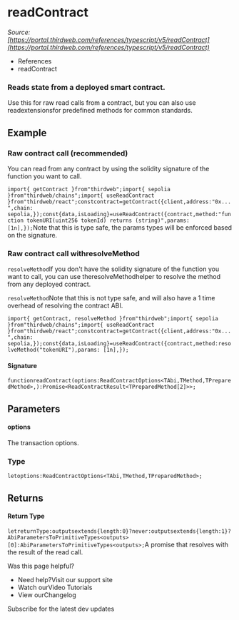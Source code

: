 # readContract

*Source: [https://portal.thirdweb.com/references/typescript/v5/readContract](https://portal.thirdweb.com/references/typescript/v5/readContract)*

* References
* readContract

### Reads state from a deployed smart contract.

Use this for raw read calls from a contract, but you can also use readextensionsfor predefined methods for common standards.

## Example

### Raw contract call (recommended)

You can read from any contract by using the solidity signature of the function you want to call.

`import{ getContract }from"thirdweb";import{ sepolia }from"thirdweb/chains";import{ useReadContract }from"thirdweb/react";constcontract=getContract({client,address:"0x...",chain: sepolia,});const{data,isLoading}=useReadContract({contract,method:"function tokenURI(uint256 tokenId) returns (string)",params: [1n],});`Note that this is type safe, the params types will be enforced based on the signature.

### Raw contract call withresolveMethod

`resolveMethod`If you don't have the solidity signature of the function you want to call, you can use theresolveMethodhelper to resolve the method from any deployed contract.

`resolveMethod`Note that this is not type safe, and will also have a 1 time overhead of resolving the contract ABI.

`import{ getContract, resolveMethod }from"thirdweb";import{ sepolia }from"thirdweb/chains";import{ useReadContract }from"thirdweb/react";constcontract=getContract({client,address:"0x...",chain: sepolia,});const{data,isLoading}=useReadContract({contract,method:resolveMethod("tokenURI"),params: [1n],});`
#### Signature

`functionreadContract(options:ReadContractOptions<TAbi,TMethod,TPreparedMethod>,):Promise<ReadContractResult<TPreparedMethod[2]>>;`
## Parameters

#### options

The transaction options.

### Type

`letoptions:ReadContractOptions<TAbi,TMethod,TPreparedMethod>;`
## Returns

#### Return Type

`letreturnType:outputsextends{length:0}?never:outputsextends{length:1}?AbiParametersToPrimitiveTypes<outputs>[0]:AbiParametersToPrimitiveTypes<outputs>;`A promise that resolves with the result of the read call.

Was this page helpful?

* Need help?Visit our support site
* Watch ourVideo Tutorials
* View ourChangelog

Subscribe for the latest dev updates

